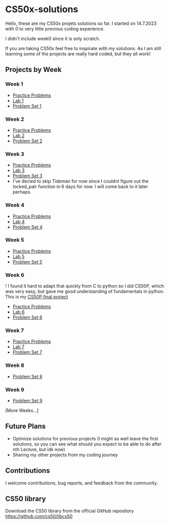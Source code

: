 # CS50x-solutions

Hello, these are my CS50x projets solutions so far. I started on 14.7.2023 with 0 to very little previous coding experience. 

I didn't include week0 since it is only scratch.

If you are taking CS50x feel free to inspirate with my solutions. As I am still learning some of the projects are really hard coded, but they all work!

## Projects by Week

### Week 1

- [Practice Problems](week1/practiceproblems)
- [Lab 1](week1/lab1)
- [Problem Set 1](week1/pset1/)

### Week 2

- [Practice Problems](week2/practiceproblems)
- [Lab 2](week2/lab2)
- [Problem Set 2](week2/pset2)

### Week 3

- [Practice Problems](week3/practiceproblems)
- [Lab 3](week3/lab3/)
- [Problem Set 3](week3/pset3)
- I've decied to skip Tideman for now since I couldnt figure out the locked_pair function in 6 days for now. I will come back to it later perhaps.

### Week 4

- [Practice Problems](week4/practiceproblems)
- [Lab 4](week4/lab4)
- [Problem Set 4](week4/pset4)

### Week 5

- [Practice Problems](week5/practiceproblem)
- [Lab 5](week5/lab5)
- [Problem Set 5](week5/pset5)

### Week 6
! I found it hard to adapt that quickly from C to python so I did CS50P, which was very easy, but gave me good understanding of fundamentals in python. This is my [CS50P final project](week6/cs50p/final_project)
- [Practice Problems](week6/practiceproblems)
- [Lab 6](week6/lab6)
- [Problem Set 6](week6/pset6)

### Week 7

- [Practice Problems](week7/practiceproblems)
- [Lab 7](week7/lab)
- [Problem Set 7](week7/pset)

### Week 8

- [Problem Set 8](week8/pset)

### Week 9

- [Problem Set 9](week9/pset)

[More Weeks...]

## Future Plans

- Optimize solutions for previous projects (I might as well leave the first solutions, so you can see what should you expect to be able to do after nth Lecture, but idk now)
- Sharing my other projects from my coding journey

## Contributions

I welcome contributions, bug reports, and feedback from the community.

## CS50 library 

Download the CS50 library from the official GitHub repository
https://github.com/cs50/libcs50
   



